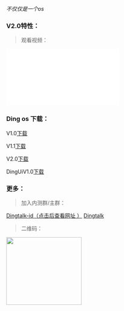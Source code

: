 *不仅仅是一个os*

### V2.0特性：
>观看视频：

<iframe src="//player.bilibili.com/player.html?aid=498211573&bvid=BV19K411W7yr&cid=192084659&page=1" scrolling="no" border="0" frameborder="no" framespacing="0" allowfullscreen="true"> </iframe>


### Ding os 下载：

V1.0[下载](/v1-0)

V1.1[下载](/v1-1)

V2.0[下载](/v2-0)

DingUiV1.0[下载](https://dingos233.suibbs.online/DingUI1-0.html)

### 更多：
> 加入内测群/主群：

[Dingtalk-id（点击后查看网址 ）](#Go-35909551) [Dingtalk](https://h5.dingtalk.com/circle/healthCheckin.html?corpId=ding1b7d1ba896be25969463214c5bd719d3&b496682c-=50af037b-&cbdbhh=qwertyuiop)

> 二维码：

<img src="https://static.dingtalk.com/media/lALPDhJzvIePbeDNATfM-g_250_311.png?auth_bizType=IM&auth_bizEntity=%7B%22cid%22%3A%221074184873%3A1074184873%22%2C%22msgId%22%3A%226087569864550%22%7D&bizType=im&open_id=1074184873" width="200" height="180">
